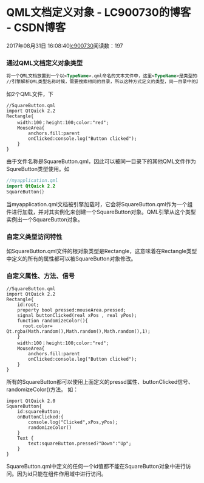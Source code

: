 # QML文档定义对象 - LC900730的博客 - CSDN博客
2017年08月31日 16:08:40[lc900730](https://me.csdn.net/LC900730)阅读数：197
### 通过QML文档定义对象类型
```xml
将一个QML文档放置到一个以<TypeName>.qml命名的文本文件中，这里<TypeName>是类型的名称，必须以大写字母开头，这个文档会自动被引擎识别为一个QML类型的定义。
//引擎解析QML类型名称时候，需要搜索相同的目录，所以这种方式定义的类型，同一目录中的其他QML文件会被自动设置为可用的。
```
如2个QML文件，下
```
//SquareButton.qml
import QtQuick 2.2
Rectangle{
    width:100；height:100;color:"red";
    MouseArea{
        anchors.fill:parent
        onClicked:console.log("Button clicked");
    }
}
```
由于文件名称是SquareButton.qml，因此可以被同一目录下的其他QML文件作为SqureButton类型使用。如
```java
//myapplication.qml
import QtQuick 2.2
SquareButton{}
```
当myapplication.qml文档被引擎加载时，它会将SquareButton.qml作为一个组件进行加载，并对其实例化来创建一个SquareButton对象。QML引擎从这个类型实例出一个SquareButton对象。
### 自定义类型访问特性
如SquareButton.qml文件的根对象类型是Rectangle，这意味着在Rectangle类型中定义的所有的属性都可以被SquareButton对象修改。
### 自定义属性、方法、信号
```
//SquareButton.qml
import QtQuick 2.2
Rectangle{
    id:root;
    property bool pressed:mouseArea.pressed;
    signal buttonClicked(real xPos , real yPos);
    function randomizeColor(){
      root.color= Qt.rgba(Math.random(),Math.random(),Math.random(),1);
    }
    width:100；height:100;color:"red";
    MouseArea{
        anchors.fill:parent
        onClicked:console.log("Button clicked");
    }
}
```
所有的SquareButton都可以使用上面定义的pressd属性、buttonClicked信号、randomizeColor()方法。 
如：
```
import QtQuick 2.0
SquareButton{
    id:squareButton;
    onButtonClicked:{
        console.log("Clicked",xPos,yPos);
        randomizeColor()
    }
    Text {
        text:squareButton.pressed?"Down":"Up";
    }
}
```
SquareButton.qml中定义的任何一个id值都不能在SquareButton对象中进行访问。因为id只能在组件作用域中进行访问。
